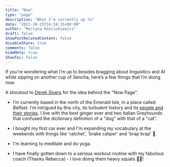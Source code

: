 ```yaml
---
title: "Now"
type: "page"
description: "What I'm currently up to"
date: "2021-10-25T14:34:15+00:00"
author: "Martyna Kościukiewicz"
draft: false
ShowPostRelatedContent: false
disableShare: true
comments: false
hideMeta: true
ShowToc: false
---
```


If you're wondering what I’m up to besides bragging about linguistics and AI while sipping on another cup of Sencha, here’s a few things that I’m doing now. 

A shoutout to [Derek Sivers](https://sive.rs/nowff) for the idea behind the "Now Page".

- I’m currently based in the north of the Emerald Isle, in a place called Belfast. I’m intrigued by this city, its turbulent history and its [people and their stories](https://www.theguardian.com/stage/2021/oct/11/the-border-game-review-lyric-belfast). I live with the best ginger ever and two Italian Greyhounds that confused the dictionary definition of a "dog" with that of a "cat".

- I bought my first car ever and I'm expanding my vocabulary at the weekends with things like 'ratchet', 'brake caliper' and 'brap brap' 🔧.

- I'm learning to meditate and do yoga.

- I have finally gotten down to a serious workout routine with my fabulous coach (Thanks Rebecca) - I love doing them heavy squats 🏋️‍♀️!
